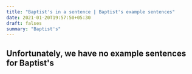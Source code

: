 ```yaml
---
title: "Baptist's in a sentence | Baptist's example sentences"
date: 2021-01-20T19:57:50+05:30
draft: falses
summary: "Baptist's"
---
```

## Unfortunately, we have no example sentences for Baptist's                 
